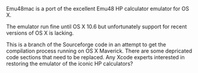 Emu48mac is a port of the excellent Emu48 HP calculator emulator for OS X.

The emulator run fine until OS X 10.6 but unfortunately support for recent versions of OS X is lacking.

This is a branch of the Sourceforge code in an attempt to get the compilation process running on OS X Maverick.
There are some depricated code sections that need to be replaced. Any Xcode experts interested in restoring the
emulator of the iconic HP calculators?
